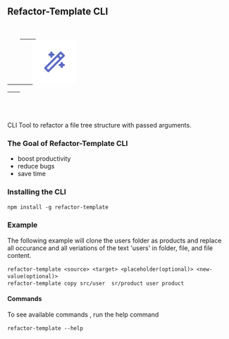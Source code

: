## Refactor-Template CLI

<code>
    <a href="https://github.com/ahmet-emrebas/refactor-template">     
        <img height="100" title="Code Generator" src="https://raw.githubusercontent.com/ahmet-emrebas/ahmet-emrebas/main/assets/generator-logo.png"/>
    </a>
</code>

<br/>
<br/>
<br/>

CLI Tool to refactor a file tree structure with passed arguments.

### The Goal of Refactor-Template CLI

- boost productivity
- reduce bugs 
- save time

### Installing the CLI

```shell
npm install -g refactor-template
```

### Example

The following example will clone the users folder as products and replace all occurance and all veriations of the text 'users' in folder, file, and file content.

```shell
refactor-template <source> <target> <placeholder(optional)> <new-value(optional)>
refactor-template copy src/user  sr/product user product
```


#### Commands 

<p> To see available commands , run the help command 

```shell
refactor-template --help
```
